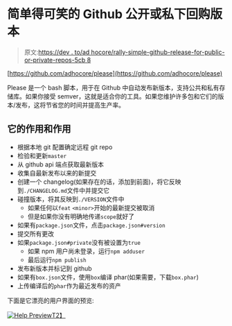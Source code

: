 # 简单得可笑的 Github 公开或私下回购版本

> 原文:[https://dev . to/ad hocore/rally-simple-github-release-for-public-or-private-repos-5cb 8](https://dev.to/adhocore/ridiculously-simple-github-release-for-public-or-private-repos-5cb8)

[https://github.com/adhocore/please](https://github.com/adhocore/please)

Please 是一个 bash 脚本，用于在 Github 中自动发布新版本，支持公共和私有存储库。如果你接受 semver，这就是适合你的工具。如果您维护许多包和它们的版本/发布，这将节省您的时间并提高生产率。

## [](#what-it-does-and-how)它的作用和作用

*   根据本地 git 配置确定远程 git repo
*   检验和更新`master`
*   从 github api 端点获取最新版本
*   收集自最新发布以来的新提交
*   创建一个 changelog(如果存在的话，添加到前面)，将它反映到`./CHANGELOG.md`文件中并提交它
*   碰撞版本，将其反映到`./VERSION`文件中
    *   如果任何以`feat` `<minor>`开始的最新提交被取消
    *   但是如果你没有明确地传递`scope`就好了
*   如果有`package.json`文件，点击`package.json#version`
*   提交所有更改
*   如果`package.json#private`没有被设置为`true`
    *   如果 npm 用户尚未登录，运行`npm adduser`
    *   最后运行`npm publish`
*   发布新版本并标记到 github
*   如果有`box.json`文件，使用`box`编译 phar(如果需要，下载`box.phar`)
*   上传编译后的`phar`作为最近发布的资产

下面是它漂亮的用户界面的预览:

[![Help Preview](../Images/60579c80114b4e336c9b7d20110ea7ba.png "Help Preview")T2】](https://res.cloudinary.com/practicaldev/image/fetch/s--1RImjYnF--/c_limit%2Cf_auto%2Cfl_progressive%2Cq_auto%2Cw_880/https://imgur.com/zxc5deM.png)